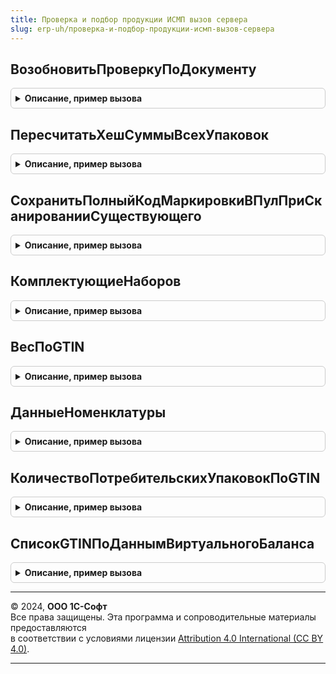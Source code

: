 ```yaml
---
title: Проверка и подбор продукции ИСМП вызов сервера
slug: erp-uh/проверка-и-подбор-продукции-исмп-вызов-сервера
---
```



## ВозобновитьПроверкуПоДокументу
<details style="margin: 1em 0; padding: 0.5em; border: 1px solid #ccc; border-radius: 6px;">

<summary style="font-weight: bold; cursor: pointer;">Описание, пример вызова</summary>

```bsl

Функция ВозобновитьПроверкуПоДокументу(ДокументСсылка, ВидМаркируемойПродукции, Сценарий) Экспорт
```

Пример вызова
```bsl
Результат = ПроверкаИПодборПродукцииИСМПВызовСервера.ВозобновитьПроверкуПоДокументу(ДокументСсылка, ВидМаркируемойПродукции, Сценарий) 
```
</details>

## ПересчитатьХешСуммыВсехУпаковок
<details style="margin: 1em 0; padding: 0.5em; border: 1px solid #ccc; border-radius: 6px;">

<summary style="font-weight: bold; cursor: pointer;">Описание, пример вызова</summary>

```bsl

// Получает данные по хеш суммам для переданных упаковок. Возвращает таблицу с идентификаторами строк, требующих перемаркировки
//
// Параметры:
//	СтрокиДерева - Массив - содержит структуры с данными упаковок, для которых требуется получить хеш сумму:
//		* ИдентификаторСтроки - Число - идентификатор строки дерева маркируемой продукции
//		* ТипУпаковки - ПеречислениеСсылка.ТипыУпаковок - тип упаковки строки дерева маркируемой продукции
//		* СтатусПроверки - ПеречислениеСсылка.СтатусыПроверкиИПодбораИС - статус проверки строки дерева маркируемой продукции
//		* Штрихкод - Строка - значение штрихкода строки дерева маркируемой продукции
//		* ХешСумма - Строка - рассчитываемая хешсумма строки дерева маркируемой продукции
//		* ПодчиненныеСтроки - Массив - дочерние строки строки дерева маркируемой продукции
//	ПараметрыСканирования - См. ШтрихкодированиеОбщегоНазначенияИСКлиент.ПараметрыСканирования
//
// Возвращаемое значение:
//	Массив Из Структура - содержит структуры с данными строк, для которых требуется перемаркировка
//		* ИдентификаторВДереве - Число - идентификатор строки дерева маркируемой продукции
//		* ТребуетсяПеремаркировка - Булево - признак необходимости перемаркировки
//
Функция ПересчитатьХешСуммыВсехУпаковок(СтрокиДерева, ПараметрыСканирования = Неопределено) Экспорт
```

Пример вызова
```bsl
Результат = ПроверкаИПодборПродукцииИСМПВызовСервера.ПересчитатьХешСуммыВсехУпаковок(СтрокиДерева, ПараметрыСканирования);
```
</details>

## СохранитьПолныйКодМаркировкиВПулПриСканированииСуществующего
<details style="margin: 1em 0; padding: 0.5em; border: 1px solid #ccc; border-radius: 6px;">

<summary style="font-weight: bold; cursor: pointer;">Описание, пример вызова</summary>

```bsl

Процедура СохранитьПолныйКодМаркировкиВПулПриСканированииСуществующего(ДанныеШтрихкода, ПараметрыСканирования) Экспорт
```

Пример вызова
```bsl
ПроверкаИПодборПродукцииИСМПВызовСервера.СохранитьПолныйКодМаркировкиВПулПриСканированииСуществующего(ДанныеШтрихкода, ПараметрыСканирования) 
```
</details>

## КомплектующиеНаборов
<details style="margin: 1em 0; padding: 0.5em; border: 1px solid #ccc; border-radius: 6px;">

<summary style="font-weight: bold; cursor: pointer;">Описание, пример вызова</summary>

```bsl

Функция КомплектующиеНаборов(НоменклатураНабора, ХарактеристикаНабора, GTIN) Экспорт
```

Пример вызова
```bsl
Результат = ПроверкаИПодборПродукцииИСМПВызовСервера.КомплектующиеНаборов(НоменклатураНабора, ХарактеристикаНабора, GTIN) 
```
</details>

## ВесПоGTIN
<details style="margin: 1em 0; padding: 0.5em; border: 1px solid #ccc; border-radius: 6px;">

<summary style="font-weight: bold; cursor: pointer;">Описание, пример вызова</summary>

```bsl

Функция ВесПоGTIN(СписокGTIN, ПараметрыСканирования) Экспорт
```

Пример вызова
```bsl
Результат = ПроверкаИПодборПродукцииИСМПВызовСервера.ВесПоGTIN(СписокGTIN, ПараметрыСканирования) 
```
</details>

## ДанныеНоменклатуры
<details style="margin: 1em 0; padding: 0.5em; border: 1px solid #ccc; border-radius: 6px;">

<summary style="font-weight: bold; cursor: pointer;">Описание, пример вызова</summary>

```bsl

Функция ДанныеНоменклатуры(Номенклатура) Экспорт
```

Пример вызова
```bsl
Результат = ПроверкаИПодборПродукцииИСМПВызовСервера.ДанныеНоменклатуры(Номенклатура) 
```
</details>

## КоличествоПотребительскихУпаковокПоGTIN
<details style="margin: 1em 0; padding: 0.5em; border: 1px solid #ccc; border-radius: 6px;">

<summary style="font-weight: bold; cursor: pointer;">Описание, пример вызова</summary>

```bsl

Функция КоличествоПотребительскихУпаковокПоGTIN(ДанныеДляРасчетаПоGTIN, ВидМаркируемойПродукции, ПараметрыСканирования) Экспорт
```

Пример вызова
```bsl
Результат = ПроверкаИПодборПродукцииИСМПВызовСервера.КоличествоПотребительскихУпаковокПоGTIN(ДанныеДляРасчетаПоGTIN, ВидМаркируемойПродукции, ПараметрыСканирования) 
```
</details>

## СписокGTINПоДаннымВиртуальногоБаланса
<details style="margin: 1em 0; padding: 0.5em; border: 1px solid #ccc; border-radius: 6px;">

<summary style="font-weight: bold; cursor: pointer;">Описание, пример вызова</summary>

```bsl

Функция СписокGTINПоДаннымВиртуальногоБаланса(Организация, ВидПродукции, МассивGTIN) Экспорт
```

Пример вызова
```bsl
Результат = ПроверкаИПодборПродукцииИСМПВызовСервера.СписокGTINПоДаннымВиртуальногоБаланса(Организация, ВидПродукции, МассивGTIN) 
```
</details>

---

© 2024, **ООО 1С-Софт**  
Все права защищены. Эта программа и сопроводительные материалы предоставляются  
в соответствии с условиями лицензии [Attribution 4.0 International (CC BY 4.0)](https://creativecommons.org/licenses/by/4.0/legalcode).

---
